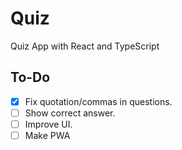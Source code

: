 # Quiz

Quiz App with React and TypeScript

## To-Do
- [x] Fix quotation/commas in questions.
- [ ] Show correct answer.
- [ ] Improve UI.
- [ ] Make PWA
